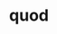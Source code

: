 ---
title: quod
meaning: that/which
ch: fourteen
pos: pronounthird
abbgender: (n. singular)
abbgender2: neut.
gender: neuter
declension: third
---